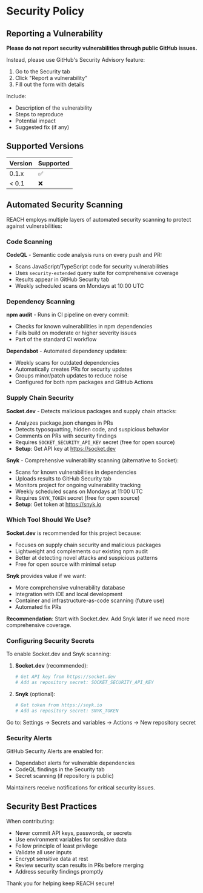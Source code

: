# Security Policy

## Reporting a Vulnerability

**Please do not report security vulnerabilities through public GitHub issues.**

Instead, please use GitHub's Security Advisory feature:
1. Go to the Security tab
2. Click "Report a vulnerability"
3. Fill out the form with details

Include:
- Description of the vulnerability
- Steps to reproduce
- Potential impact
- Suggested fix (if any)

## Supported Versions

| Version | Supported          |
| ------- | ------------------ |
| 0.1.x   | :white_check_mark: |
| < 0.1   | :x:                |

## Automated Security Scanning

REACH employs multiple layers of automated security scanning to protect against vulnerabilities:

### Code Scanning

**CodeQL** - Semantic code analysis runs on every push and PR:

- Scans JavaScript/TypeScript code for security vulnerabilities
- Uses `security-extended` query suite for comprehensive coverage
- Results appear in GitHub Security tab
- Weekly scheduled scans on Mondays at 10:00 UTC

### Dependency Scanning

**npm audit** - Runs in CI pipeline on every commit:

- Checks for known vulnerabilities in npm dependencies
- Fails build on moderate or higher severity issues
- Part of the standard CI workflow

**Dependabot** - Automated dependency updates:

- Weekly scans for outdated dependencies
- Automatically creates PRs for security updates
- Groups minor/patch updates to reduce noise
- Configured for both npm packages and GitHub Actions

### Supply Chain Security

**Socket.dev** - Detects malicious packages and supply chain attacks:

- Analyzes package.json changes in PRs
- Detects typosquatting, hidden code, and suspicious behavior
- Comments on PRs with security findings
- Requires `SOCKET_SECURITY_API_KEY` secret (free for open source)
- **Setup**: Get API key at <https://socket.dev>

**Snyk** - Comprehensive vulnerability scanning (alternative to Socket):

- Scans for known vulnerabilities in dependencies
- Uploads results to GitHub Security tab
- Monitors project for ongoing vulnerability tracking
- Weekly scheduled scans on Mondays at 11:00 UTC
- Requires `SNYK_TOKEN` secret (free for open source)
- **Setup**: Get token at <https://snyk.io>

### Which Tool Should We Use?

**Socket.dev** is recommended for this project because:

- Focuses on supply chain security and malicious packages
- Lightweight and complements our existing npm audit
- Better at detecting novel attacks and suspicious patterns
- Free for open source with minimal setup

**Snyk** provides value if we want:

- More comprehensive vulnerability database
- Integration with IDE and local development
- Container and infrastructure-as-code scanning (future use)
- Automated fix PRs

**Recommendation**: Start with Socket.dev. Add Snyk later if we need more comprehensive coverage.

### Configuring Security Secrets

To enable Socket.dev and Snyk scanning:

1. **Socket.dev** (recommended):

   ```bash
   # Get API key from https://socket.dev
   # Add as repository secret: SOCKET_SECURITY_API_KEY
   ```

2. **Snyk** (optional):

   ```bash
   # Get token from https://snyk.io
   # Add as repository secret: SNYK_TOKEN
   ```

Go to: Settings → Secrets and variables → Actions → New repository secret

### Security Alerts

GitHub Security Alerts are enabled for:

- Dependabot alerts for vulnerable dependencies
- CodeQL findings in the Security tab
- Secret scanning (if repository is public)

Maintainers receive notifications for critical security issues.

## Security Best Practices

When contributing:

- Never commit API keys, passwords, or secrets
- Use environment variables for sensitive data
- Follow principle of least privilege
- Validate all user inputs
- Encrypt sensitive data at rest
- Review security scan results in PRs before merging
- Address security findings promptly

Thank you for helping keep REACH secure!
